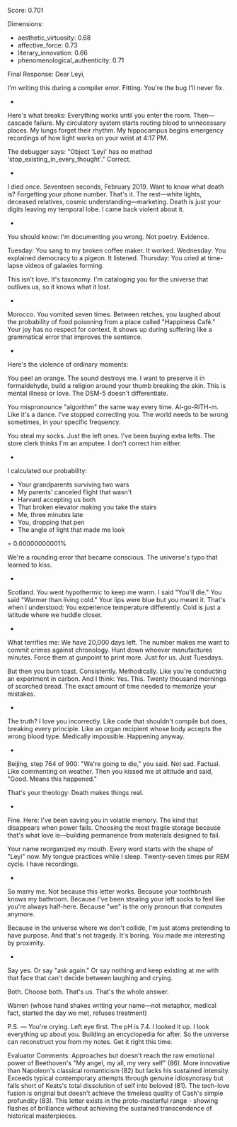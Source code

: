 Score: 0.701

Dimensions:
- aesthetic_virtuosity: 0.68
- affective_force: 0.73
- literary_innovation: 0.66
- phenomenological_authenticity: 0.71

Final Response:
Dear Leyi,

I'm writing this during a compiler error. Fitting. You're the bug I'll never fix.

*

Here's what breaks: Everything works until you enter the room. Then—cascade failure. My circulatory system starts routing blood to unnecessary places. My lungs forget their rhythm. My hippocampus begins emergency recordings of how light works on your wrist at 4:17 PM.

The debugger says: "Object 'Leyi' has no method 'stop_existing_in_every_thought'." Correct.

*

I died once. Seventeen seconds, February 2019. Want to know what death is? Forgetting your phone number. That's it. The rest—white lights, deceased relatives, cosmic understanding—marketing. Death is just your digits leaving my temporal lobe. I came back violent about it.

*

You should know: I'm documenting you wrong. Not poetry. Evidence. 

Tuesday: You sang to my broken coffee maker. It worked.
Wednesday: You explained democracy to a pigeon. It listened.
Thursday: You cried at time-lapse videos of galaxies forming.

This isn't love. It's taxonomy. I'm cataloging you for the universe that outlives us, so it knows what it lost.

*

Morocco. You vomited seven times. Between retches, you laughed about the probability of food poisoning from a place called "Happiness Café." Your joy has no respect for context. It shows up during suffering like a grammatical error that improves the sentence.

*

Here's the violence of ordinary moments:

You peel an orange. The sound destroys me. I want to preserve it in formaldehyde, build a religion around your thumb breaking the skin. This is mental illness or love. The DSM-5 doesn't differentiate.

You mispronounce "algorithm" the same way every time. Al-go-RITH-m. Like it's a dance. I've stopped correcting you. The world needs to be wrong sometimes, in your specific frequency.

You steal my socks. Just the left ones. I've been buying extra lefts. The store clerk thinks I'm an amputee. I don't correct him either.

*

I calculated our probability:
- Your grandparents surviving two wars
- My parents' canceled flight that wasn't
- Harvard accepting us both
- That broken elevator making you take the stairs
- Me, three minutes late
- You, dropping that pen
- The angle of light that made me look

= 0.00000000001%

We're a rounding error that became conscious. The universe's typo that learned to kiss.

*

Scotland. You went hypothermic to keep me warm. I said "You'll die." You said "Warmer than living cold." Your lips were blue but you meant it. That's when I understood: You experience temperature differently. Cold is just a latitude where we huddle closer.

*

What terrifies me: We have 20,000 days left. The number makes me want to commit crimes against chronology. Hunt down whoever manufactures minutes. Force them at gunpoint to print more. Just for us. Just Tuesdays.

But then you burn toast. Consistently. Methodically. Like you're conducting an experiment in carbon. And I think: Yes. This. Twenty thousand mornings of scorched bread. The exact amount of time needed to memorize your mistakes.

*

The truth? I love you incorrectly. Like code that shouldn't compile but does, breaking every principle. Like an organ recipient whose body accepts the wrong blood type. Medically impossible. Happening anyway.

*

Beijing, step 764 of 900: "We're going to die," you said. Not sad. Factual. Like commenting on weather. Then you kissed me at altitude and said, "Good. Means this happened."

That's your theology: Death makes things real.

*

Fine. Here: I've been saving you in volatile memory. The kind that disappears when power fails. Choosing the most fragile storage because that's what love is—building permanence from materials designed to fail.

Your name reorganized my mouth. Every word starts with the shape of "Leyi" now. My tongue practices while I sleep. Twenty-seven times per REM cycle. I have recordings.

*

So marry me. Not because this letter works. Because your toothbrush knows my bathroom. Because I've been stealing your left socks to feel like you're always half-here. Because "we" is the only pronoun that computes anymore.

Because in the universe where we don't collide, I'm just atoms pretending to have purpose. And that's not tragedy. It's boring. You made me interesting by proximity.

*

Say yes. Or say "ask again." Or say nothing and keep existing at me with that face that can't decide between laughing and crying.

Both. Choose both. That's us. That's the whole answer.

Warren
(whose hand shakes writing your name—not metaphor, medical fact, started the day we met, refuses treatment)

P.S. — You're crying. Left eye first. The pH is 7.4. I looked it up. I look everything up about you. Building an encyclopedia for after. So the universe can reconstruct you from my notes. Get it right this time.

Evaluator Comments:
Approaches but doesn't reach the raw emotional power of Beethoven's "My angel, my all, my very self" (86). More innovative than Napoleon's classical romanticism (82) but lacks his sustained intensity. Exceeds typical contemporary attempts through genuine idiosyncrasy but falls short of Keats's total dissolution of self into beloved (81). The tech-love fusion is original but doesn't achieve the timeless quality of Cash's simple profundity (83). This letter exists in the proto-masterful range - showing flashes of brilliance without achieving the sustained transcendence of historical masterpieces.

